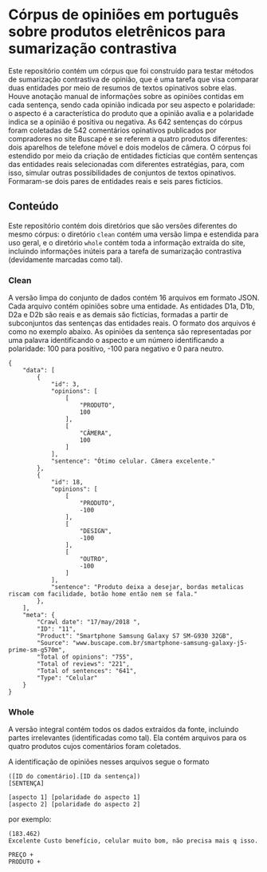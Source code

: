# Córpus de opiniões em português sobre produtos eletrênicos para sumarização contrastiva

Este repositório contém um córpus que foi construído para testar métodos de sumarização contrastiva de opinião, que é uma tarefa que visa comparar duas entidades por meio de resumos de textos opinativos sobre elas. Houve anotação manual de informações sobre as opiniões contidas em cada sentença, sendo cada opinião indicada por seu aspecto e polaridade: o aspecto é a característica do produto que a opinião avalia e a polaridade indica se a opinião é positiva ou negativa. As 642 sentenças do córpus foram coletadas de 542 comentários opinativos publicados por compradores no site Buscapé e se referem a quatro produtos diferentes: dois aparelhos de telefone móvel e dois modelos de câmera. O córpus foi estendido por meio da criação de entidades fictícias que contêm sentenças das entidades reais selecionadas com diferentes estratégias, para, com isso, simular outras possibilidades de conjuntos de textos opinativos. Formaram-se dois pares de entidades reais e seis pares fictícios. 

## Conteúdo

Este repositório contém dois diretórios que são versões diferentes do mesmo córpus: o diretório `clean` contém uma versão limpa e estendida para uso geral, e o diretório `whole` contém toda a informação extraída do site, incluindo informações inúteis para a tarefa de sumarização contrastiva (devidamente marcadas como tal). 

### Clean 

A versão limpa do conjunto de dados contém 16 arquivos em formato JSON. Cada arquivo contém opiniões sobre uma entidade. As entidades D1a, D1b, D2a e D2b são reais e as demais são fictícias, formadas a partir de subconjuntos das sentenças das entidades reais. O formato dos arquivos é como no exemplo abaixo. As opiniões da sentença são representadas por uma palavra identificando o aspecto e um número identificando a polaridade: 100 para positivo, -100 para negativo e 0 para neutro.

```
{
    "data": [
        {
            "id": 3,
            "opinions": [
                [
                    "PRODUTO",
                    100
                ],
                [
                    "CÂMERA",
                    100
                ]
            ],
            "sentence": "Ótimo celular. Câmera excelente."
        },
        {
            "id": 18,
            "opinions": [
                [
                    "PRODUTO",
                    -100
                ],
                [
                    "DESIGN",
                    -100
                ],
                [
                    "OUTRO",
                    -100
                ]
            ],
            "sentence": "Produto deixa a desejar, bordas metalicas riscam com facilidade, botão home então nem se fala."
        },
    ],
    "meta": {
        "Crawl date": "17/may/2018 ",
        "ID": "11",
        "Product": "Smartphone Samsung Galaxy S7 SM-G930 32GB",
        "Source": "www.buscape.com.br/smartphone-samsung-galaxy-j5-prime-sm-g570m",
        "Total of opinions": "755",
        "Total of reviews": "221",
        "Total of sentences": "641",
        "Type": "Celular"
    }
}
```


### Whole

A versão integral contém todos os dados extraídos da fonte, incluindo partes irrelevantes (identificadas como tal). Ela contém arquivos para os quatro produtos cujos comentários foram coletados.

A identificação de opiniões nesses arquivos segue o formato 

``` 
([ID do comentário].[ID da sentença])
[SENTENÇA]

[aspecto 1] [polaridade do aspecto 1]
[aspecto 2] [polaridade do aspecto 2]
```

por exemplo:

``` 
(183.462)
Excelente Custo benefício, celular muito bom, não precisa mais q isso.

PREÇO + 
PRODUTO + 
```

